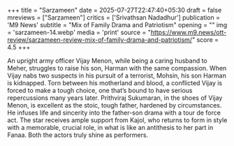 +++
title = "Sarzameen"
date = 2025-07-27T22:47:40+05:30
draft = false
mreviews = ["Sarzameen"]
critics = ['Srivathsan Nadadhur']
publication = 'M9 News'
subtitle = "Mix of Family Drama and Patriotism"
opening = ""
img = 'sarzameen-14.webp'
media = 'print'
source = "https://www.m9.news/ott-review/sarzameen-review-mix-of-family-drama-and-patriotism/"
score = 4.5
+++

An upright army officer Vijay Menon, while being a caring husband to Meher, struggles to raise his son, Harman with the same compassion. When Vijay nabs two suspects in his pursuit of a terrorist, Mohsin, his son Harman is kidnapped. Torn between his motherland and blood, a conflicted Vijay is forced to make a tough choice, one that’s bound to have serious repercussions many years later. Prithviraj Sukumaran, in the shoes of Vijay Menon, is excellent as the stoic, tough father, hardened by circumstances. He infuses life and sincerity into the father-son drama with a tour de force act. The star receives ample support from Kajol, who returns to form in style with a memorable, crucial role, in what is like an antithesis to her part in Fanaa. Both the actors truly shine as performers.
